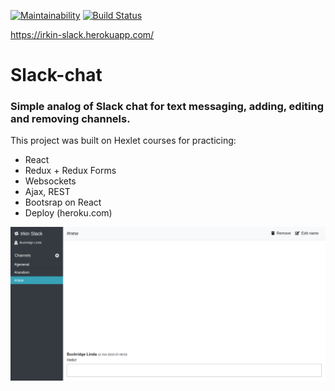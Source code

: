 [![Maintainability](https://api.codeclimate.com/v1/badges/6086ec44655bd8a453a2/maintainability)](https://codeclimate.com/github/irkinwork/frontend-project-lvl4/maintainability) [![Build Status](https://travis-ci.org/irkinwork/frontend-project-lvl4.svg?branch=master)](https://travis-ci.org/irkinwork/frontend-project-lvl4) 

https://irkin-slack.herokuapp.com/

# Slack-chat
### Simple analog of Slack chat for text messaging, adding, editing and removing channels.
This project was built on Hexlet courses for practicing:

- React
- Redux + Redux Forms
- Websockets
- Ajax, REST
- Bootsrap on React
- Deploy (heroku.com)

![](https://raw.githubusercontent.com/irkinwork/frontend-project-lvl4/master/preview.png)